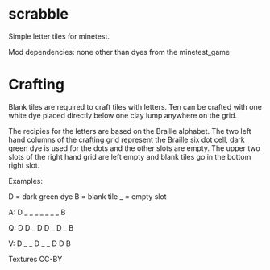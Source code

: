 scrabble
========

Simple letter tiles for minetest.

Mod dependencies: none other than dyes from the minetest_game 

Crafting
========

Blank tiles are required to craft tiles with letters. Ten can be
crafted with one white dye placed directly below one clay lump
anywhere on the grid.

The recipies for the letters are based on the Braille alphabet. The
two left hand columns of the crafting grid represent the Braille
six dot cell, dark green dye is used for the dots and the other
slots are empty. The upper two slots of the right hand grid are
left empty and blank tiles go in the bottom right slot.

Examples:

D = dark green dye
B = blank tile
_ = empty slot

A:
    D _ _
    _ _ _
    _ _ B

Q:
    D D _
    D D _
    D _ B

V:
    D _ _
    D _ _
    D D B





Textures CC-BY
